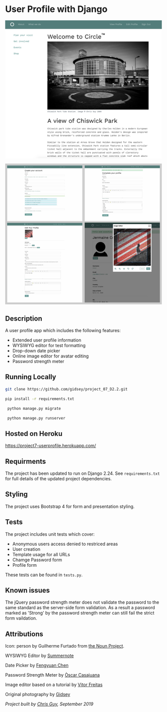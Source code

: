 # User Profile with Django

![application screenshot](media/django-user-profile-screenshot.png)

![application screenshots](media/django-user-profile-multi-screenshots.jpg)

## Description

A user profile app which includes the following features:

* Extended user profile information
* WYSIWYG editor for test formatting
* Drop-down date picker
* Online image editor for avatar editing
* Password strength meter


## Running Locally

```bash
git clone https://github.com/gidsey/project_07_D2.2.git
```

```bash
pip install -r requirements.txt
```
  
```bash
 python manage.py migrate
```

```bash
 python manage.py runserver
```

## Hosted on Heroku

https://project7-userprofile.herokuapp.com/


## Requirments
The project has been updated to run on Django 2.24. 
See `requirements.txt` for full details of the updated project dependencies.


## Styling
The project uses Bootstrap 4 for form and presentation styling.


## Tests
The project includes unit tests which cover:

* Anonymous users access denied to restriced areas
* User creation
* Template usage for all URLs
* Chamge Password form
* Profile form

These tests can be found in `tests.py`.


## Known issues

The jQuery password strength meter does not validate the password to the same standard as the 
server-side form validation. As a result a password marked as 'Strong' by the password strength
meter can still fail the strict form vaildation. 


## Attributions
Icon: person by Guilherme Furtado from [the Noun Project](https://thenounproject.com/).

WYSIWYG Editor by [Summernote](https://summernote.org/)

Date Picker by [Fengyuan Chen](https://fengyuanchen.github.io/datepicker/) 

Password Strength Meter by [Òscar Casajuana](https://github.com/elboletaire/password-strength-meter) 

Image editor based on a tutorial by [Vitor Freitas](https://simpleisbetterthancomplex.com/tutorial/2017/03/02/how-to-crop-images-in-a-django-application.html)

Original photography by [Gidsey](https://gidsey.com)
 
_Project built by [Chris Guy](https://www.linkedin.com/in/gidsey/), September 2019_

